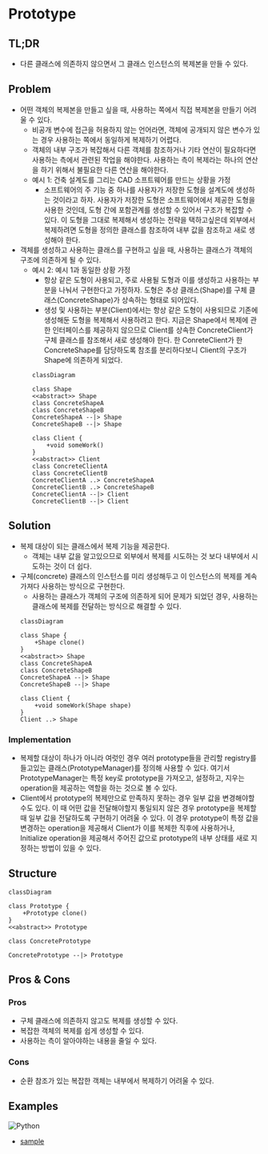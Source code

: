 # Prototype

## TL;DR

- 다른 클래스에 의존하지 않으면서 그 클래스 인스턴스의 복제본을 만들 수 있다.

## Problem

- 어떤 객체의 복제본을 만들고 싶을 때, 사용하는 쪽에서 직접 복제본을 만들기 어려울 수 있다.
    - 비공개 변수에 접근을 허용하지 않는 언어라면, 객체에 공개되지 않은 변수가 있는 경우 사용하는 쪽에서 동일하게 복제하기 어렵다.
    - 객체의 내부 구조가 복잡해서 다른 객체를 참조하거나 기타 연산이 필요하다면 사용하는 측에서 관련된 작업을 해야한다.
    사용하는 측이 복제라는 하나의 연산을 하기 위해서 불필요한 다른 연산을 해야한다.
    - 예시 1: 건축 설계도를 그리는 CAD 소프트웨어를 만드는 상황을 가정
        - 소프트웨어의 주 기능 중 하나를 사용자가 저장한 도형을 설계도에 생성하는 것이라고 하자.
        사용자가 저장한 도형은 소프트웨어에서 제공한 도형을 사용한 것인데, 도형 간에 포함관계를 생성할 수 있어서 구조가 복잡할 수 있다.
        이 도형을 그대로 복제해서 생성하는 전략을 택하고싶은데 외부에서 복제하려면 도형을 정의한 클래스를 참조하여 내부 값을 참조하고 새로 생성해야 한다.
- 객체를 생성하고 사용하는 클래스를 구현하고 싶을 때, 사용하는 클래스가 객체의 구조에 의존하게 될 수 있다.
  - 예시 2: 예시 1과 동일한 상황 가정
    - 항상 같은 도형이 사용되고, 주로 사용될 도형과 이를 생성하고 사용하는 부분을 나눠서 구현한다고 가정하자.
    도형은 추상 클래스(Shape)를 구체 클래스(ConcreteShape)가 상속하는 형태로 되어있다.
    - 생성 및 사용하는 부분(Client)에서는 항상 같은 도형이 사용되므로 기존에 생성해둔 도형을 복제해서 사용하려고 한다.
    지금은 Shape에서 복제에 관한 인터페이스를 제공하지 않으므로 Client를 상속한 ConcreteClient가 구체 클래스를 참조해서 새로 생성해야 한다.
    한 ConreteClient가 한 ConcreteShape를 담당하도록 참조를 분리하다보니 Client의 구조가 Shape에 의존하게 되었다.
    ```mermaid
    classDiagram
  
    class Shape
    <<abstract>> Shape
    class ConcreteShapeA
    class ConcreteShapeB
    ConcreteShapeA --|> Shape
    ConcreteShapeB --|> Shape
    
    class Client {
        +void someWork()
    }
    <<abstract>> Client
    class ConcreteClientA
    class ConcreteClientB
    ConcreteClientA ..> ConcreteShapeA
    ConcreteClientB ..> ConcreteShapeB
    ConcreteClientA --|> Client
    ConcreteClientB --|> Client
    ```

## Solution

- 복제 대상이 되는 클래스에서 복제 기능을 제공한다.
    - 객체는 내부 값을 알고있으므로 외부에서 복제를 시도하는 것 보다 내부에서 시도하는 것이 더 쉽다.
- 구체(concrete) 클래스의 인스턴스를 미리 생성해두고 이 인스턴스의 복제를 계속 가져다 사용하는 방식으로 구현한다.
    - 사용하는 클래스가 객체의 구조에 의존하게 되어 문제가 되었던 경우, 사용하는 클래스에 복제를 전달하는 방식으로 해결할 수 있다.
    ```mermaid
    classDiagram
  
    class Shape {
        +Shape clone()
    }
    <<abstract>> Shape
    class ConcreteShapeA
    class ConcreteShapeB
    ConcreteShapeA --|> Shape
    ConcreteShapeB --|> Shape
    
    class Client {
        +void someWork(Shape shape)
    }
    Client ..> Shape
    ```

### Implementation

- 복제할 대상이 하나가 아니라 여럿인 경우 여러 prototype들을 관리할 registry를 들고있는 클래스(PrototypeManager)를 정의해 사용할 수 있다.
여기서 PrototypeManager는 특정 key로 prototype을 가져오고, 설정하고, 지우는 operation을 제공하는 역할을 하는 것으로 볼 수 있다.
- Client에서 prototype의 복제만으로 만족하지 못하는 경우 일부 값을 변경해야할 수도 있다.
이 때 어떤 값을 전달해야할지 통일되지 않은 경우 prototype을 복제할 때 일부 값을 전달하도록 구현하기 어려울 수 있다.
이 경우 prototype이 특정 값을 변경하는 operation을 제공해서 Client가 이를 복제한 직후에 사용하거나, Initialize operation을 제공해서 주어진 값으로 prototype의 내부 상태를 새로 지정하는 방법이 있을 수 있다.

## Structure

```mermaid
classDiagram

class Prototype {
    +Prototype clone()
}
<<abstract>> Prototype

class ConcretePrototype

ConcretePrototype --|> Prototype
```


## Pros & Cons

### Pros

- 구체 클래스에 의존하지 않고도 복제를 생성할 수 있다.
- 복잡한 객체의 복제를 쉽게 생성할 수 있다.
- 사용하는 측이 알아야하는 내용을 줄일 수 있다.

### Cons

- 순환 참조가 있는 복잡한 객체는 내부에서 복제하기 어려울 수 있다.


## Examples

![Python](https://img.shields.io/badge/python-3670A0?style=for-the-badge&logo=python&logoColor=ffdd54)
* [sample](examples/Prototype/python/basic_example.py)
